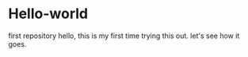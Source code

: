 # Hello-world
first repository
hello, this is my first time trying this out.
let's see how it goes.
